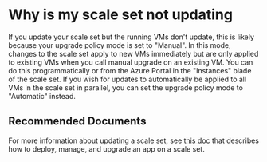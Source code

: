<properties
    pageTitle="Why is my scale set not updating"
    description="Why is my scale set not updating"
    service="microsoft.compute"
    resource="virtualmachinescalesets"
    authors="scottAzure"
    ms.author="scotro"
    displayOrder="3"
    selfHelpType="resource"
    supportTopicIds=""
    productPesIds=""
    resourceTags=""
    cloudEnvironments="MoonCake"
    articleId="e0652396-ba3f-449e-b872-31dd98109087"
/>

# Why is my scale set not updating

If you update your scale set but the running VMs don't update, this is likely because your upgrade policy mode is set to "Manual". In this mode, changes to the scale set apply to new VMs immediately but are only applied to existing VMs when you call manual upgrade on an existing VM. You can do this programmatically or from the Azure Portal in the "Instances" blade of the scale set. If you wish for updates to automatically be applied to all VMs in the scale set in parallel, you can set the upgrade policy mode to "Automatic" instead.

## Recommended Documents

For more information about updating a scale set, see [this doc](https://docs.azure.cn/virtual-machine-scale-sets/virtual-machine-scale-sets-deploy-app) that describes how to deploy, manage, and upgrade an app on a scale set.
